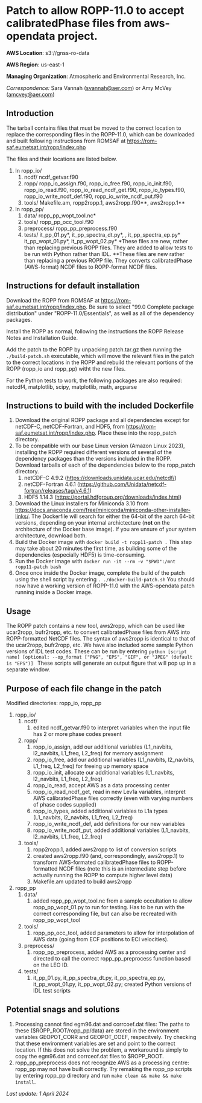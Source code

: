 Patch to allow ROPP-11.0 to accept calibratedPhase files from aws-opendata project. 
============================================

**AWS Location**: s3://gnss-ro-data

**AWS Region**: us-east-1  

**Managing Organization**: Atmospheric and Environmental Research, Inc.

*Correspondence:* Sara Vannah (svannah@aer.com) or Amy McVey (amcvey@aer.com)



## Introduction

The tarball contains files that must be moved to the correct location to replace the corresponding files in the ROPP-11.0, which can be downloaded and built following instructions from ROMSAF at https://rom-saf.eumetsat.int/ropp/index.php 

The files and their locations are listed below. 

1. In ropp_io/ 
	1. ncdf/ ncdf_getvar.f90
	2. ropp/ ropp_io_assign.f90, ropp_io_free.f90, ropp_io_init.f90, ropp_io_read.f90, ropp_io_read_ncdf_get.f90, ropp_io_types.f90, ropp_io_write_ncdf_def.f90, ropp_io_write_ncdf_put.f90
	3. tools/ Makefile.am, ropp2ropp.1, aws2ropp.f90**, aws2ropp.1**	
2. In ropp_pp/
	1. data/ ropp_pp_wopt_tool.nc*
	2. tools/ ropp_pp_occ_tool.f90
	3. preprocess/ ropp_pp_preprocess.f90
	4. tests/ it_pp_01.py*, it_pp_spectra_dt.py*, , it_pp_spectra_ep.py* it_pp_wopt_01.py*, it_pp_wopt_02.py*
*These files are new, rather than replacing previous ROPP files. They are added to allow tests to be run with Python rather than IDL. 
**These files are new rather than replacing a previous ROPP file. They converts calibratedPhase (AWS-format) NCDF files to ROPP-format NCDF files.

## Instructions for default installation

Download the ROPP from ROMSAF at https://rom-saf.eumetsat.int/ropp/index.php. Be sure to select "99.0 Complete package distribution" under "ROPP-11.0/Essentials", as well as all of the dependency packages.

Install the ROPP as normal, following the instructions the ROPP Release Notes and Installation Guide. 

Add the patch to the ROPP by unpacking patch.tar.gz then running the 
`./build-patch.sh`
 executable, which will move the relevant files in the patch to the correct locations in the ROPP and rebuild the relevant portions of the ROPP (ropp_io and ropp_pp) witht the new files.

For the Python tests to work, the following packages are also required: netcdf4, matplotlib, scipy, matplotlib, math, argparse

## Instructions to build with the included Dockerfile

1. Download the original ROPP package and all dependencies except for netCDF-C, netCDF-Fortran, and HDF5, from https://rom-saf.eumetsat.int/ropp/index.php. Place these into the ropp_patch directory.
2. To be compatible with our base Linux version (Amazon Linux 2023), installing the ROPP required different versions of several of the dependency packages than the versions included in the ROPP. Download tarballs of each of the dependencies below to the ropp_patch directory. 
	1. netCDF-C 4.9.2 (https://downloads.unidata.ucar.edu/netcdf/)
	2. netCDF-Fortran 4.6.1 (https://github.com/Unidata/netcdf-fortran/releases/tag/v4.6.1)
	3. HDF5 1.14.3 (https://portal.hdfgroup.org/downloads/index.html)
3. Download the Linux installers for Miniconda 3.10 from https://docs.anaconda.com/free/miniconda/miniconda-other-installer-links/. The Dockerfile will search for either the 64-bit of the aarch 64-bit versions, depending on your internal archictecture (**not** on the architecture of the Docker base image). If you are unsure of your system architecture, download both.
4. Build the Docker image with
 `docker build -t ropp11-patch .`
 This step may take about 20 minutes the first time, as building some of the dependencies (especially HDF5) is time-consuming.
5. Run the Docker image with 
`docker run -it --rm -v "$PWD":/mnt ropp11-patch bash`
6. Once once inside the Docker image, complete the build of the patch using the shell script by entering 
`. ./docker-build-patch.sh`
 You should now have a working version of ROPP-11.0 with the AWS-opendata patch running inside a Docker image. 
 
 
## Usage
The ROPP patch contains a new tool, aws2ropp, which can be used like ucar2ropp, bufr2ropp, etc. to convert calibratedPhase files from AWS into ROPP-formatted NetCDF files. The syntax of aws2ropp is identical to that of the ucar2ropp, bufr2ropp, etc.
We have also included some sample Python versions of IDL test codes. These can be run by entering 
`python [script name] [optional: --op_format ["PNG", "EPS", "GIF", or "JPEG" (default is "EPS")] `
These scripts will generate an output figure that will pop up in a separate window.
 

## Purpose of each file change in the patch

Modified directories: ropp_io, ropp_pp

1. ropp_io/ 
	1. ncdf/
		1. edited ncdf_getvar.f90 to interpret variables when the input file has 2 or more phase codes present
	2. ropp/ 
		1. ropp_io_assign, add our additional variables (L1_navbits, l2_navbits, L1_freq, L2_freq) for memory assignment
		2. ropp_io_free, add our additional variables  (L1_navbits, l2_navbits, L1_freq, L2_freq) for freeing up memory space
		3. ropp_io_init, allocate our additional variables  (L1_navbits, l2_navbits, L1_freq, L2_freq)
		4. ropp_io_read, accept AWS as a data processing center
		5. ropp_io_read_ncdf_get, read in new Lev1a variables, interpret AWS calibratedPhase files correctly (even with varying numbers of phase codes supplied)
		6. ropp_io_types, added additional variables to L1a types  (L1_navbits, l2_navbits, L1_freq, L2_freq)
		7. ropp_io_write_ncdf_def, add definitions for our new variables
		8. ropp_io_write_ncdf_put,  added additional variables  (L1_navbits, l2_navbits, L1_freq, L2_freq)
	3. tools/
		1. ropp2ropp.1, added aws2ropp to list of conversion scripts
		2. created aws2ropp.f90 (and, correspondingly, aws2ropp.1) to transform AWS-formated calibratedPhase files to ROPP-formatted NCDF files (note this is an intermediate step before actually running the ROPP to compute higher level data)
		3. Makefile.am updated to build aws2ropp
2. ropp_pp
	1.  data/
		1. added ropp_pp_wopt_tool.nc from a sample occultation to allow ropp_pp_wopt_01.py to run for testing. Has to be run with the correct corresponding file, but can also be recreated with ropp_pp_wopt_tool
	2. tools/
		1. ropp_pp_occ_tool, added parameters to allow for interpolation of AWS data (going from ECF positions to ECI velocities).
	3. preprocess/
		1. ropp_pp_preprocess, added AWS as a processing center and directed to call the correct ropp_pp_preprocess function based on the LEO ID.
	4. tests/
		1. it_pp_01.py, it_pp_spectra_dt.py, it_pp_spectra_ep.py, it_pp_wopt_01.py, it_pp_wopt_02.py; created Python versions of IDL test scripts

## Potential snags and solutions
1. Processing cannot find egm96.dat and corrcoef.dat files: The paths to these ($ROPP_ROOT/ropp_pp/data) are stored in the environment variables GEOPOT_CORR and GEOPOT_COEF, respecitvely. Try checking that these environment variables are set and point to the correct location. If this does not solve the problem, a workaround is simply to copy the egm96.dat and corrceof.dat files to $ROPP_ROOT. 
2. ropp_pp_preprocess does not recognize AWS as a processing centre: ropp_pp may not have built correctly. Try remaking the ropp_pp scripts by entering ropp_pp directory and run ``make clean && make && make install``.


*Last update: 1 April 2024*
